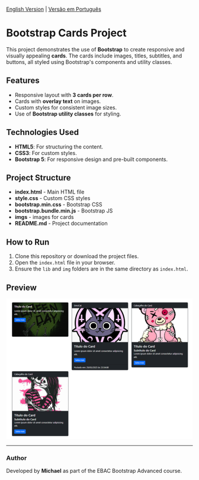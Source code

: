 [English Version](README.md) | [Versão em Português](PTBR-README.md)

# Bootstrap Cards Project

This project demonstrates the use of **Bootstrap** to create responsive and visually appealing **cards**. The cards include images, titles, subtitles, and buttons, all styled using Bootstrap's components and utility classes.

## Features

- Responsive layout with **3 cards per row**.
- Cards with **overlay text** on images.
- Custom styles for consistent image sizes.
- Use of **Bootstrap utility classes** for styling.

## Technologies Used

- **HTML5**: For structuring the content.
- **CSS3**: For custom styles.
- **Bootstrap 5**: For responsive design and pre-built components.

## Project Structure

- **index.html** - Main HTML file
- **style.css** - Custom CSS styles
- **bootstrap.min.css** - Bootstrap CSS
- **bootstrap.bundle.min.js** - Bootstrap JS
- **imgs** - images for cards
- **README.md** - Project documentation

## How to Run
1. Clone this repository or download the project files.
2. Open the `index.html` file in your browser.
3. Ensure the `lib` and `img` folders are in the same directory as `index.html`.

## Preview

![Project Preview](img/preview.png)

---

### Author

Developed by **Michael** as part of the EBAC Bootstrap Advanced course.
